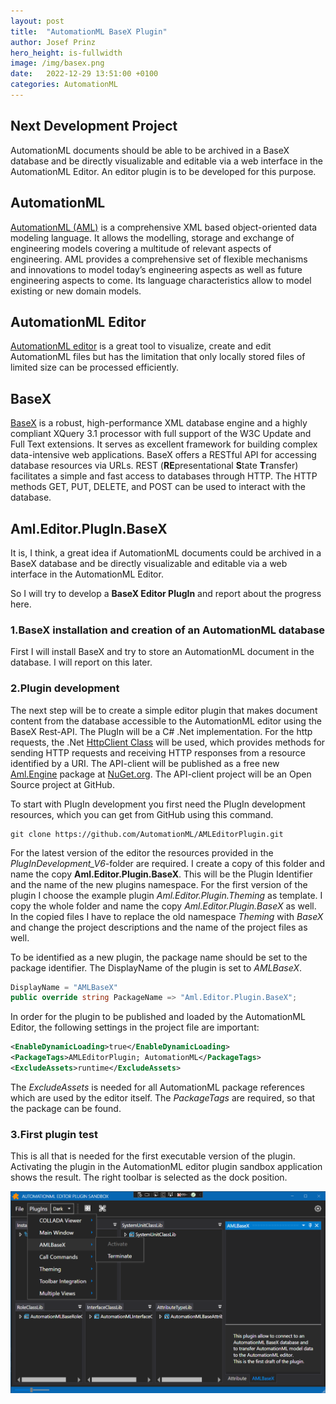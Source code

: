 ```yaml
---
layout: post
title:  "AutomationML BaseX Plugin"
author: Josef Prinz
hero_height: is-fullwidth
image: /img/basex.png
date:   2022-12-29 13:51:00 +0100
categories: AutomationML
---
```


## Next Development Project
AutomationML documents should be able to be archived in a BaseX database and be directly visualizable and editable via a web interface in the AutomationML Editor. An editor plugin is to be developed for this purpose.

## AutomationML
[AutomationML (AML)](https://www.AutomationML.org) is a comprehensive XML based object-oriented data modeling language. It allows the modelling, storage and exchange of engineering models covering a multitude of relevant aspects of engineering. AML provides a comprehensive set of flexible mechanisms and innovations to model today’s engineering aspects as well as future engineering aspects to come. Its language characteristics allow to model existing or new domain models.

## AutomationML Editor
[AutomationML editor](https://github.com/AutomationML/AutomationMLEditor#readme) is a great tool to visualize, create and edit AutomationML files but has the limitation that only locally stored files of limited size can be processed efficiently.

## BaseX
[BaseX](https://basex.org/) is a robust, high-performance XML database engine and a highly compliant XQuery 3.1 processor with full support of the W3C Update and Full Text extensions. It serves as excellent framework for building complex data-intensive web applications. BaseX offers a RESTful API for accessing database resources via URLs. REST (**RE**presentational **S**tate **T**ransfer) facilitates a simple and fast access to databases through HTTP. The HTTP methods GET, PUT, DELETE, and POST can be used to interact with the database. 

## Aml.Editor.PlugIn.BaseX
It is, I think, a great idea if AutomationML documents could be archived in a BaseX database and be directly visualizable and editable via a web interface in the AutomationML Editor.

So I will try to develop a **BaseX Editor PlugIn** and report about the progress here. 

### 1.BaseX installation and creation of an AutomationML database
First I will install BaseX and try to store an AutomationML document in the database. I will report on this later.

### 2.Plugin development
The next step will be to create a simple editor plugin that makes document content from the database accessible to the AutomationML editor using the BaseX Rest-API. The PlugIn will be a C# .Net implementation. For the http requests, the .Net [HttpClient Class](https://learn.microsoft.com/en-us/dotnet/api/system.net.http.httpclient?view=net-7.0) will be used, which provides methods for sending HTTP requests and receiving HTTP responses from a resource identified by a URI. The API-client will be published as a free new [Aml.Engine](https://www.nuget.org/packages/Aml.Engine) package at [NuGet.org](https://www.nuget.org). The API-client project will be an Open Source project at GitHub. 

To start with PlugIn development you first need the PlugIn development resources, which you can get from GitHub using this command.

```shell
git clone https://github.com/AutomationML/AMLEditorPlugin.git
```

For the latest version of the editor the resources provided in the *PlugInDevelopment_V6*-folder are required. I create a copy of this folder and name the copy **Aml.Editor.Plugin.BaseX**. This will be the Plugin Identifier and the name of the new plugins namespace.  For the first version of the plugin I choose the example plugin *Aml.Editor.Plugin.Theming* as template. I copy the whole folder and name the copy *Aml.Editor.Plugin.BaseX* as well. In the copied files I have to replace the old namespace *Theming* with *BaseX* and change the project descriptions and the name of the project files as well.

To be identified as a new plugin, the package name should be set to the package identifier. The DisplayName of the plugin is set to *AMLBaseX*.

```c#
DisplayName = "AMLBaseX"
public override string PackageName => "Aml.Editor.Plugin.BaseX";
```

In order for the plugin to be published and loaded by the AutomationML Editor, the following settings in the project file are important:

```xml
<EnableDynamicLoading>true</EnableDynamicLoading>
<PackageTags>AMLEditorPlugin; AutomationML</PackageTags>
<ExcludeAssets>runtime</ExcludeAssets>
```

The *ExcludeAssets* is needed for all AutomationML package references which are used by the editor itself. The *PackageTags* are required, so that the package can be found.

### 3.First plugin test
This is all that is needed for the first executable version of the plugin. Activating the plugin in the AutomationML editor plugin sandbox application shows the result. The right toolbar is selected as the dock position.

<img src="../img/AMLBaseXEmpty.png" alt="AMLBaseXEmpty" style="zoom:50%;" />	